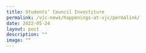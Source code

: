 ```yaml
---
title: Students’ Council Investiture
permalink: /vjc-news/happenings-at-vjc/permalink/
date: 2022-05-24
layout: post
description: ""
image: ""
---
```

